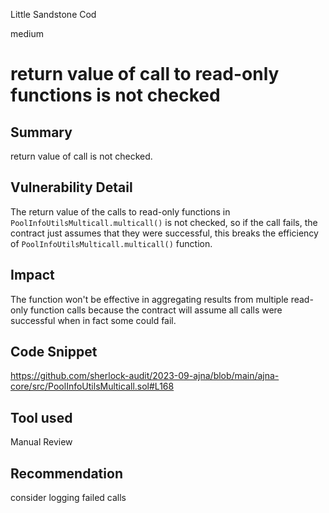 Little Sandstone Cod

medium

# return value of call to read-only functions is not checked
## Summary
return value of call is not checked.
## Vulnerability Detail
The return value of the calls to read-only functions in  `PoolInfoUtilsMulticall.multicall()`  is not checked, so if the call fails, the contract just assumes that they were successful, this breaks the efficiency of `PoolInfoUtilsMulticall.multicall()` function.

## Impact
The function won't be effective in aggregating results from multiple read-only function calls because the contract will assume all calls were successful when in fact some could fail.


## Code Snippet
https://github.com/sherlock-audit/2023-09-ajna/blob/main/ajna-core/src/PoolInfoUtilsMulticall.sol#L168
## Tool used

Manual Review

## Recommendation
consider logging failed calls